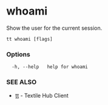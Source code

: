 # whoami

Show the user for the current session.

```
tt whoami [flags]
```

### Options

```
  -h, --help   help for whoami
```

### SEE ALSO

* [tt](tt.md)	 - Textile Hub Client
